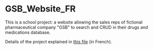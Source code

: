 # GSB_Website_FR
This is a school project: a website allowing the sales reps of fictional pharmaceutical company "GSB" to search and CRUD in their drugs and medications database.

Details of the project explained in [this file](PAPPE1.pdf) (in French).
